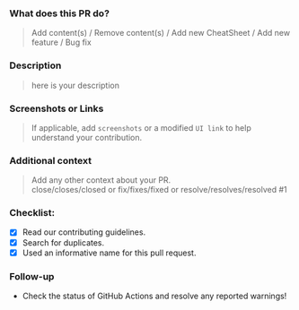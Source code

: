 ### What does this PR do?
> Add content(s) / Remove content(s) / Add new CheatSheet / Add new feature / Bug fix

### Description
> here is your description

### Screenshots or Links
> If applicable, add `screenshots` or a modified `UI link` to help understand your contribution.

### Additional context
> Add any other context about your PR. <br /> close/closes/closed or fix/fixes/fixed or resolve/resolves/resolved #1

### Checklist:
- [x] Read our contributing guidelines.
- [x] Search for duplicates.
- [x] Used an informative name for this pull request.

### Follow-up
- Check the status of GitHub Actions and resolve any reported warnings!